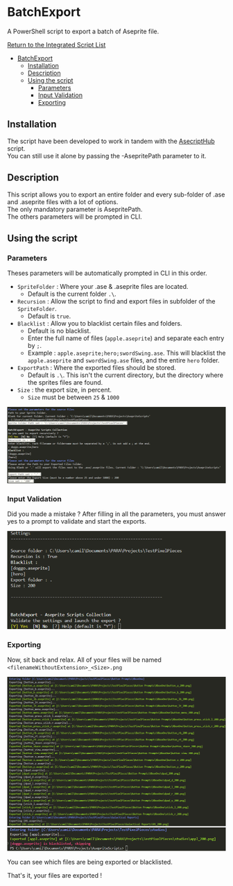 # BatchExport

A PowerShell script to export a batch of Aseprite file.

[Return to the Integrated Script List](../README.md#integrated-scripts)

- [BatchExport](#batchexport)
  - [Installation](#installation)
  - [Description](#description)
  - [Using the script](#using-the-script)
    - [Parameters](#parameters)
    - [Input Validation](#input-validation)
    - [Exporting](#exporting)

## Installation

The script have been developed to work in tandem with the [AsecriptHub](../README.md) script.  
You can still use it alone by passing the -AsepritePath parameter to it.

## Description

This script allows you to export an entire folder and every sub-folder of .ase and .aseprite files with a lot of options.  
The only mandatory parameter is AsepritePath.  
The others parameters will be prompted in CLI.  

## Using the script

### Parameters

Theses parameters will be automatically prompted in CLI in this order.

- `SpriteFolder` : Where your .ase & .aseprite files are located.
  - Default is the current folder `.\`.
- `Recursion` : Allow the script to find and export files in subfolder of the `SpriteFolder`.
  - Default is `true`.
- `Blacklist` : Allow you to blacklist certain files and folders.
  - Default is no blacklist.
  - Enter the full name of files (`apple.aseprite`) and separate each entry by `;`.
  - Example : `apple.aseprite;hero;swordSwing.ase`. This will blacklist the `apple.aseprite` and `swordSwing.ase` files, and the entire `hero` folder.
- `ExportPath` : Where the exported files should be stored.
  - Default is `.\`. This isn't the current directory, but the directory where the sprites files are found.
- `Size` : the export size, in percent.
  - `Size` must be between `25` & `1000`

![Parameters](../images/batchexport_param.png)

### Input Validation

Did you made a mistake ? After filling in all the parameters, you must answer yes to a prompt to validate and start the exports.

![RecapValidation](../images/batchexport_recap.png)

### Exporting

Now, sit back and relax. All of your files will be named `<filenameWithoutExtension>_<Size>.png`

![Exporting](../images/batchexport_result.png)
![Blacklisted](../images/batchexport_blacklisted.png)

You can see which files are being exported or blacklisted.  

That's it, your files are exported !
